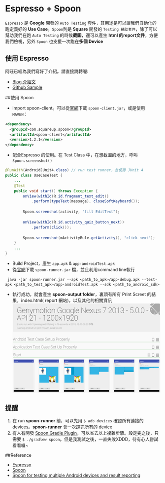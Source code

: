 # Espresso + Spoon

`Espresso` 是 **Google** 開發的 `Auto Testing` 套件，其用途是可以讓我們自動化的跑定義好的 **Use Case**。`Spoon`則是 **Square** 開發的 `Testing 輔助套件`，除了可以幫助我們在跑 `Auto Testing` 的時候**截圖**，還可以產生 **html 的report文件**，方便我們檢視，另外 `Spoon` 也支援一次跑在**多個 Device**

## 使用 Espresso
阿旺已經為我們寫好了介紹。請直接跳轉喔:
- [Blog 介紹文](http://blog.25sprout.com/2015/10/hello-android%EF%BC%81%E4%BE%86%E6%9D%AF-espresso-%E5%90%A7%EF%BC%81/)
- [Github Sample](https://github.com/awonwon/EspressoTestSample)

##使用 Spoon

- import spoon-client。可以從[官網](http://square.github.io/spoon/)下載 `spoon-client.jar`，或是使用 `MAVEN`：
``` xml
<dependency>
  <groupId>com.squareup.spoon</groupId>
  <artifactId>spoon-client</artifactId>
  <version>1.2.1</version>
</dependency>
```

- 配合Espresso 的使用。在 Test Class 中，在想截圖的地方，呼叫 `Spoon.screenshot()`
``` java
@RunWith(AndroidJUnit4.class) // run test runner，並使用 JUnit 4
public class UseCaseTest {
    ...
    @Test
    public void start() throws Exception {
        onView(withId(R.id.fragment_text_edit))
            .perform(typeText(message), closeSoftKeyboard());
        
        Spoon.screenshot(activity, "fill EditText");
        
        onView(withId(R.id.activity_quiz_button_next))
            .perform(click());
        
        Spoon.screenshot(mActivityRule.getActivity(), "click next");
    }
    ...
}
```

- Build Project，產生 `app.apk` & `app-androidTest.apk`
- 從[官網](http://square.github.io/spoon/)下載 `spoon-runner.jar` 檔，並且利用command line執行
``` 
 java -jar spoon-runner.jar --apk <path_to_apk>/app-debug.apk --test-apk <path_to_test_apk>/app-androidTest.apk --sdk <path_to_android_sdk>
```

- 執行成功，就會產生 **spoon-output folder**，裏頭有所有 Print Screet 的結果，index.html( report 網站)，以及其他的相關資訊
![](spoon_result.png) 


## 提醒
1. 在 run **spoon-runner** 前，可以先用 `$ adb devices` 確認所有連接的 devices。**spoon-runner** 會一次跑完所有的 device
2. 有人有開發 [Spoon Gradle Plugin](https://github.com/stanfy/spoon-gradle-plugin)，可以省去以上複雜步驟。設定完之後，只需要 `$ ./gradlew spoon`。但是我測試之後，一直失敗XDDD，待有心人嘗試看看囉~

##Reference
- [Espresso](https://google.github.io/android-testing-support-library/docs/espresso/index.html)
- [Spoon](http://square.github.io/spoon/)
- [Spoon for testing multiple Android devices and result reporting](http://www.emalis.com/2014/01/spoon-for-testing-multiple-android-devices-and-result-reporting-awesome/)